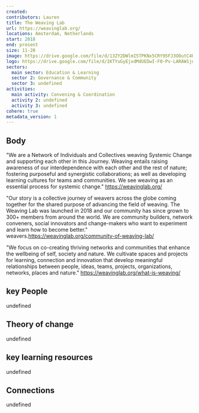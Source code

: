 ```yaml
---
created:
contributors: Lauren
title: The Weaving Lab
url: https://weavinglab.org/
locations: Amsterdam, Netherlands
start: 2018
end: present
size: 11-20
image: https://drive.google.com/file/d/13ZY2DWlmI5TPKNx5CRY95FJ3OOutC4Uz/view?usp=drive_link 
logo: https://drive.google.com/file/d/1KTYuGyEjxdMdUEDwI-F0-Pv-LARAW1ju/view?usp=drive_link 
sectors:
  main sector: Education & Learning
  sector 2: Governance & Community
  sector 3: undefined
activities: 
  main activity: Convening & Coordination
  activity 2: undefined
  activity 3: undefined
cohere: true
metadata_version: 1
---
```



## Body

"We are a Network of Individuals and Collectives weaving Systemic Change and supporting each other in this Journey. Weaving entails raising awareness of our interdependence with each other and the rest of nature; fostering purposeful and synergistic collaborations; as well as developing learning cultures for teams and communities. We see weaving as an essential process for systemic change." https://weavinglab.org/ 

"Our story is a collective journey of weavers across the globe coming together for the shared purpose of advancing the field of weaving. The Weaving Lab was launched in 2018 and our community has since grown to 300+ members from around the world. We are community builders, network conveners, social innovators and change-makers who want to experiment and learn how to become better." weavers.https://weavinglab.org/community-of-weaving-lab/   

"We focus on co-creating thriving networks and communities that enhance the wellbeing of self, society and nature. We cultivate spaces and projects for learning, connection and innovation that develop meaningful relationships between people, ideas, teams, projects, organizations, networks, places and nature." https://weavinglab.org/what-is-weaving/ 

## key People

undefined

## Theory of change

undefined

## key learning resources

undefined

## Connections

undefined

